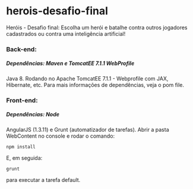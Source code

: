 # herois-desafio-final
Heróis - Desafio final: Escolha um herói e batalhe contra outros jogadores cadastrados ou contra uma inteligência artificial!

### Back-end:
##### Dependências: Maven e TomcatEE 7.1.1 WebProfile
Java 8. Rodando no Apache TomcatEE 7.1.1 - Webprofile com JAX, Hibernate, etc. Para mais informações de dependências, veja o pom file.

### Front-end:
##### Dependências: Node
AngularJS (1.3.11) e Grunt (automatizador de tarefas). Abrir a pasta WebContent no console e rodar o comando:
```
npm install
```
E, em seguida:
```
grunt
```
para executar a tarefa default.
